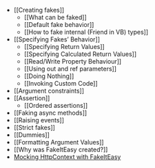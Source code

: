 * [[Creating fakes]]
    * [[What can be faked]]
    * [[Default fake behavior]]
    * [[How to fake internal (Friend in VB) types]]
* [[Specifying Fakes’ Behavior]]
    * [[Specifying Return Values]]
    * [[Specifying Calculated Return Values]]
    * [[Read/Write Property Behaviour]]
    * [[Using out and ref parameters]]
    * [[Doing Nothing]]
    * [[Invoking Custom Code]]
* [[Argument constraints]]
* [[Assertion]]
    * [[Ordered assertions]]
* [[Faking async methods]]
* [[Raising events]]
* [[Strict fakes]]
* [[Dummies]]
* [[Formatting Argument Values]]
* [[Why was FakeItEasy created?]]
* [Mocking HttpContext with FakeItEasy](http://blog.jonathanchannon.com/2013/04/30/mocking-httpcontext-with-fake-it-easy/)